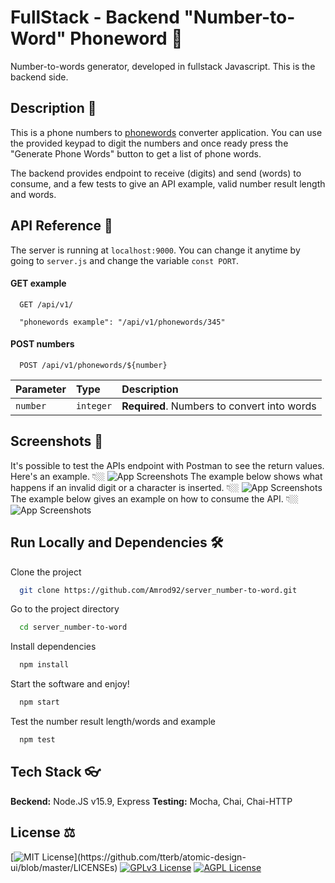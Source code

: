 # FullStack - Backend "Number-to-Word" Phoneword 📱

Number-to-words generator, developed in fullstack Javascript. This is the backend side.

## Description 📖

This is a phone numbers to [phonewords](https://en.wikipedia.org/wiki/Phoneword) converter application. You can use the provided keypad to digit the numbers and once ready press the "Generate Phone Words" button to get a list of phone words.

The backend provides endpoint to receive (digits) and send (words) to consume, and a few tests to give an API example, valid number result length and words.

## API Reference 🥼

The server is running at `localhost:9000`. You can change it anytime by going to `server.js` and change the variable `const PORT`.

#### GET example

```http
  GET /api/v1/

  "phonewords example": "/api/v1/phonewords/345"

```

#### POST numbers

```http
  POST /api/v1/phonewords/${number}
```

| Parameter | Type      | Description                                 |
| :-------- | :-------- | :------------------------------------------ |
| `number`  | `integer` | **Required**. Numbers to convert into words |

## Screenshots 🧪

It's possible to test the APIs endpoint with Postman to see the return values. Here's an example. 👇🏼
![App Screenshots](https://i.ibb.co/tPSpQ9q/works.png)
The example below shows what happens if an invalid digit or a character is inserted. 👇🏼
![App Screenshots](https://i.ibb.co/yBJ2p4z/wont.png)
The example below gives an example on how to consume the API. 👇🏼
![App Screenshots](https://i.ibb.co/7N4wCBH/sample.png)

## Run Locally and Dependencies 🛠

Clone the project

```bash
  git clone https://github.com/Amrod92/server_number-to-word.git
```

Go to the project directory

```bash
  cd server_number-to-word
```

Install dependencies

```bash
  npm install
```

Start the software and enjoy!

```bash
  npm start
```

Test the number result length/words and example

```bash
  npm test
```

## Tech Stack 👓

**Beckend:** Node.JS v15.9, Express
**Testing:** Mocha, Chai, Chai-HTTP

## License ⚖

[![MIT License](https://img.shields.io/apm/l/atomic-design-ui.svg?)](https://github.com/tterb/atomic-design-ui/blob/master/LICENSEs)
[![GPLv3 License](https://img.shields.io/badge/License-GPL%20v3-yellow.svg)](https://opensource.org/licenses/)
[![AGPL License](https://img.shields.io/badge/license-AGPL-blue.svg)](http://www.gnu.org/licenses/agpl-3.0)
